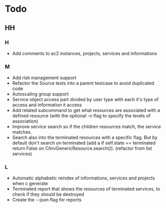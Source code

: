 # Todo

## HH

### H

* Add comments to ec2 instances, projects, services and informations

### M

* Add risk management support
* Refactor the Source tests into a parent testcase to avoid duplicated code
* Autoscaling group support
* Service object access part divided by user type with each it's type of access
and information it access
* Add related subcommand to get what resources are associated with a defined
  resource (with the optional -n flag to specify the levels of association)
* Improve service search so if the children resources match, the service
matches.
* Search also into the terminated resources with a specific flag. But by
  default don't search on terminated (add a if self.state == terminated return
  False on ClinvGenericResource.search()). (refactor from list services)

### L

* Automatic alphabetic reindex of informations, services and projects when c generate
* Terminated report that shows the resources of terminated services, to check
if they should be destroyed
* Create the --json flag for reports



